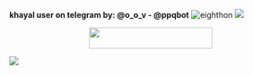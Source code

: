 **khayal user on telegram by: @o_o_v - @ppqbot**
![eighthon](https://i.pinimg.com/originals/8d/4b/77/8d4b77c44b7a68c0fd609411e2c0ec3c.gif)
<img src="https://user-images.githubusercontent.com/73097560/115834477-dbab4500-a447-11eb-908a-139a6edaec5c.gif">
<p align="center"><a href="https://www.heroku.com/new?template=https://github.com/rick1128/eighthon"><img src="https://img.shields.io/badge/Deploy%20On%20Heroku-black?style=for-the-badge&logo=heroku" width="220" height="38.45"/></a></p>
<img src="https://user-images.githubusercontent.com/73097560/115834477-dbab4500-a447-11eb-908a-139a6edaec5c.gif">
